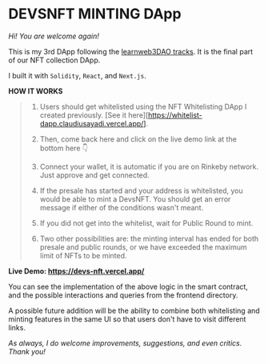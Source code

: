# DEVSNFT MINTING DApp

_Hi! You are welcome again!_

This is my 3rd DApp following the [learnweb3DAO tracks](https://learnweb3.io). It is the final part of our NFT collection DApp.

I built it with `Solidity`, `React`, and `Next.js`.

**HOW IT WORKS**

> 1.  Users should get whitelisted using the NFT Whitelisting DApp I created previously. [See it here][https://whitelist-dapp.claudiusayadi.vercel.app/].
>
> 2.  Then, come back here and click on the live demo link at the bottom here 👇
>
> 3.  Connect your wallet, it is automatic if you are on Rinkeby network. Just approve and get connected.
>
> 4.  If the presale has started and your address is whitelisted, you would be able to mint a DevsNFT. You should get an error message if either of the conditions wasn't meant.
>
> 5.  If you did not get into the whitelist, wait for Public Round to mint.
>
> 6.  Two other possibilities are: the minting interval has ended for both presale and public rounds, or we have exceeded the maximum limit of NFTs to be minted.

**Live Demo: https://devs-nft.vercel.app/**

You can see the implementation of the above logic in the smart contract, and the possible interactions and queries from the frontend directory.

A possible future addition will be the ability to combine both whitelisting and minting features in the same UI so that users don't have to visit different links.

_As always, I do welcome improvements, suggestions, and even critics. Thank you!_
